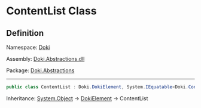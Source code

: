 # ContentList Class

## Definition

Namespace: [Doki](README.md)

Assembly: [Doki.Abstractions.dll](../README.md)

Package: [Doki.Abstractions](https://www.nuget.org/packages/Doki.Abstractions)

---

```csharp
public class ContentList : Doki.DokiElement, System.IEquatable<Doki.ContentList>
```

Inheritance: [System.Object](https://learn.microsoft.com/en-us/dotnet/api/System.Object) → [DokiElement](Doki.DokiElement.md) → ContentList

